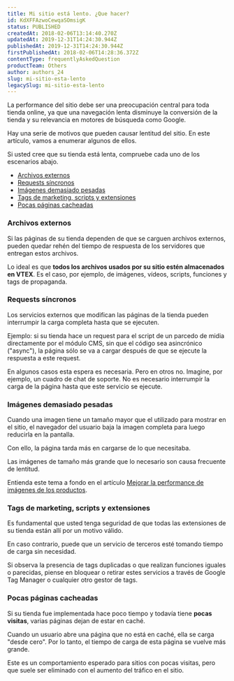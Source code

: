 ```yaml
---
title: Mi sitio está lento. ¿Que hacer?
id: KdXFFAzwoCewqaSOmsigK
status: PUBLISHED
createdAt: 2018-02-06T13:14:40.270Z
updatedAt: 2019-12-31T14:24:30.944Z
publishedAt: 2019-12-31T14:24:30.944Z
firstPublishedAt: 2018-02-06T14:28:36.372Z
contentType: frequentlyAskedQuestion
productTeam: Others
author: authors_24
slug: mi-sitio-esta-lento
legacySlug: mi-sitio-esta-lento
---
```


La performance del sitio debe ser una preocupación central para toda tienda online, ya que una navegación lenta disminuye la conversión de la tienda y su relevancia en motores de búsqueda como Google.

Hay una serie de motivos que pueden causar lentitud del sitio. En este artículo, vamos a enumerar algunos de ellos.

Si usted cree que su tienda está lenta, compruebe cada uno de los escenarios abajo.

- [Archivos externos](#archivos-externos)
- [Requests síncronos](#requests-sincronos)
- [Imágenes demasiado pesadas](#imagenes-demasiado-pesadas)
- [Tags de marketing, scripts y extensiones](#tags-de-marketing-scripts-y-extensiones)
- [Pocas páginas cacheadas](#pocas-paginas-cacheadas)

### Archivos externos

Si las páginas de su tienda dependen de que se carguen archivos externos, pueden quedar rehén del tiempo de respuesta de los servidores que entregan estos archivos.

Lo ideal es que __todos los archivos usados por su sitio estén almacenados en VTEX__. Es el caso, por ejemplo, de imágenes, vídeos, scripts, funciones y tags de propaganda.

### Requests síncronos

Los servicios externos que modifican las páginas de la tienda pueden interrumpir la carga completa hasta que se ejecuten.

Ejemplo: si su tienda hace un request para el script de un parcedo de midia directamente por el módulo CMS, sin que el código sea asincrónico ("async"), la página sólo se va a cargar después de que se ejecute la respuesta a este request.

En algunos casos esta espera es necesaria. Pero en otros no. Imagine, por ejemplo, un cuadro de chat de soporte. No es necesario interrumpir la carga de la página hasta que este servicio se ejecute.

### Imágenes demasiado pesadas

Cuando una imagen tiene un tamaño mayor que el utilizado para mostrar en el sitio, el navegador del usuario baja la imagen completa para luego reducirla en la pantalla.

Con ello, la página tarda más en cargarse de lo que necesitaba.

Las imágenes de tamaño más grande que lo necesario son causa frecuente de lentitud.

Entienda este tema a fondo en el artículo [Mejorar la performance de imágenes de los productos](/es/tutorial/mejorando-la-performance-de-imagenes-de-productos).

### Tags de marketing, scripts y extensiones

Es fundamental que usted tenga seguridad de que todas las extensiones de su tienda están allí por un motivo válido.

En caso contrario, puede que un servicio de terceros esté tomando tiempo de carga sin necesidad.

Si observa la presencia de tags duplicadas o que realizan funciones iguales o parecidas, piense en bloquear o retirar estes servicios a través de Google Tag Manager o cualquier otro gestor de tags.

### Pocas páginas cacheadas

Si su tienda fue implementada hace poco tiempo y todavía tiene __pocas visitas__, varias páginas dejan de estar en caché.

Cuando un usuario abre una página que no está en caché, ella se carga "desde cero". Por lo tanto, el tiempo de carga de esta página se vuelve más grande.

Este es un comportamiento esperado para sitios con pocas visitas, pero que suele ser eliminado con el aumento del tráfico en el sitio.
